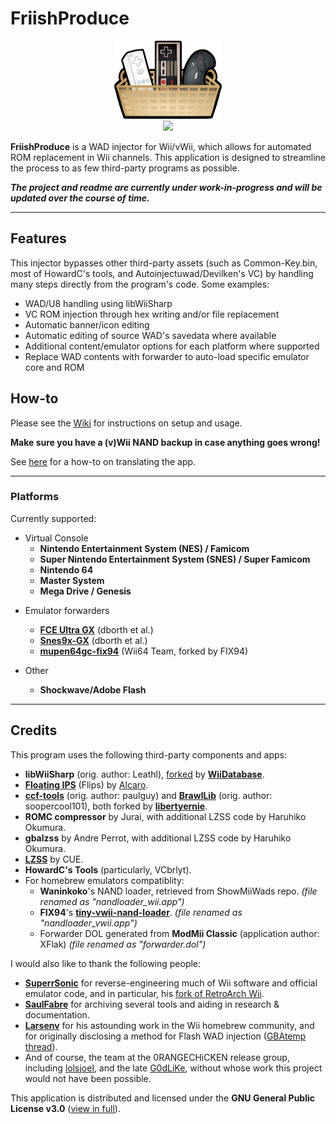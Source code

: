 # FriishProduce
<div align=center><a href=""><img src="https://raw.githubusercontent.com/CatmanFan/FriishProduce/main/FriishProduce/Resources/images/icon.png" width="172" height="125" /></a><br>
<a href="https://gbatemp.net/threads/friishproduce-multiplatform-wad-injector.632028/"><img src="https://img.shields.io/badge/GBAtemp-thread-informational?style=plastic" /></a>
</div>

**FriishProduce** is a WAD injector for Wii/vWii, which allows for automated ROM replacement in Wii channels.
This application is designed to streamline the process to as few third-party programs as possible.

***The project and readme are currently under work-in-progress and will be updated over the course of time.***

---

## Features
This injector bypasses other third-party assets (such as Common-Key.bin, most of HowardC's tools, and Autoinjectuwad/Devilken's VC) by handling many steps directly from the program's code. Some examples:
* WAD/U8 handling using libWiiSharp
* VC ROM injection through hex writing and/or file replacement
* Automatic banner/icon editing
* Automatic editing of source WAD's savedata where available
* Additional content/emulator options for each platform where supported
* Replace WAD contents with forwarder to auto-load specific emulator core and ROM

## How-to
Please see the [Wiki](https://github.com/CatmanFan/FriishProduce/wiki/Setup) for instructions on setup and usage.

**Make sure you have a (v)Wii NAND backup in case anything goes wrong!**

See [here](https://github.com/CatmanFan/FriishProduce/wiki/Translation) for a how-to on translating the app.

---

### Platforms
Currently supported:
* Virtual Console
  * **Nintendo Entertainment System (NES) / Famicom**
  * **Super Nintendo Entertainment System (SNES) / Super Famicom**
  * **Nintendo 64**
  * **Master System**
  * **Mega Drive / Genesis**
<!-- * **TurboGrafx-16 / PC Engine** -->

* Emulator forwarders
  * **[FCE Ultra GX](https://github.com/dborth/fceugx)** (dborth et al.)
  * **[Snes9x-GX](https://github.com/dborth/snes9xgx)** (dborth et al.)
  <!-- * **[Visual Boy Advance GX](https://github.com/dborth/vbagx)** (dborth et al.) -->
  * **[mupen64gc-fix94](https://github.com/FIX94/mupen64gc-fix94)** (Wii64 Team, forked by FIX94)
  <!-- * **[WiiSXRX](https://github.com/niuus/WiiSXRX)** (niuus, forked from Mystro256's WiiSXR) -->

* Other
  * **Shockwave/Adobe Flash**

 ---

## Credits
This program uses the following third-party components and apps:
* **libWiiSharp** (orig. author: Leathl), [forked](https://github.com/WiiDatabase/libWiiSharp/) by **[WiiDatabase](https://github.com/WiiDatabase)**.
* **[Floating IPS](https://github.com/Alcaro/Flips)** (Flips) by [Alcaro](https://github.com/Alcaro).
* **[ccf-tools](https://github.com/libertyernie/ccf-tools)** (orig. author: paulguy) and **[BrawlLib](https://github.com/libertyernie/brawllib-wit)** (orig. author: soopercool101), both forked by **[libertyernie](https://github.com/libertyernie)**.
* **ROMC compressor** by Jurai, with additional LZSS code by Haruhiko Okumura.
* **gbalzss** by Andre Perrot, with additional LZSS code by Haruhiko Okumura.
* **[LZSS](https://www.romhacking.net/utilities/826/)** by CUE.
* **HowardC's Tools** (particularly, VCbrlyt).
* For homebrew emulators compatiblity:
  * **Waninkoko**'s NAND loader, retrieved from ShowMiiWads repo. *(file renamed as "nandloader_wii.app")*
  * **FIX94**'s **[tiny-vwii-nand-loader](https://github.com/FIX94/tiny-vwii-nand-loader)**. *(file renamed as "nandloader_vwii.app")*
  * Forwarder DOL generated from **ModMii Classic** (application author: XFlak) *(file renamed as "forwarder.dol")*

I would also like to thank the following people:
* **[SuperrSonic](https://github.com/SuperrSonic)** for reverse-engineering much of Wii software and official emulator code, and in particular, his [fork of RetroArch Wii](https://github.com/SuperrSonic/RA-SS).
* **[SaulFabre](https://github.com/saulfabregwiivc)** for archiving several tools and aiding in research & documentation.
* **[Larsenv](https://github.com/Larsenv)** for his astounding work in the Wii homebrew community, and for originally disclosing a method for Flash WAD injection ([GBAtemp thread](https://gbatemp.net/threads/how-to-make-flash-game-wad-injects.561406/)).
* And of course, the team at the 0RANGECHiCKEN release group, including [lolsjoel](https://gbatemp.net/members/lolsjoel.18721/), and the late [G0dLiKe](https://gbatemp.net/members/g0dlike.190457/), without whose work this project would not have been possible.

This application is distributed and licensed under the **GNU General Public License v3.0** ([view in full](https://github.com/CatmanFan/FriishProduce/blob/main/LICENSE)).